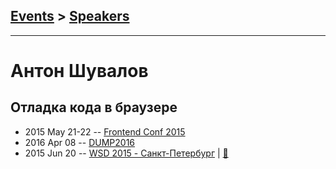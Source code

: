 ## [Events](../README.md) > [Speakers](../speakers.md)
---

# Антон Шувалов

## Отладка кода в браузере
- 2015 May 21-22 -- [Frontend Conf 2015](https://www.youtube.com/watch?v=-LFtPWD2zbQ)    
- 2016 Apr 08 -- [DUMP2016](https://www.youtube.com/watch?v=nPYmp586EE0)    
- 2015 Jun 20 -- [WSD 2015 - Санкт-Петербург](https://www.youtube.com/watch?v=V7bnSOwuO4M)  | [:notebook:](https://wsd.events/2015/06/20/pres/code-debug.pdf)  
